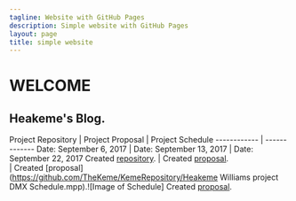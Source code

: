 ```yaml
---
tagline: Website with GitHub Pages
description: Simple website with GitHub Pages
layout: page
title: simple website
---
```



# WELCOME

Heakeme's Blog.
-------------
Project Repository | Project Proposal | Project Schedule
------------ | -------------
Date: September 6, 2017 | Date: September 13, 2017 | Date: September 22, 2017 
Created [repository](https://github.com/Thekeme/KemeRepository). | Created [proposal](https://github.com/TheKeme/KemeRepository/ProposalContentheakemeWilliams.pdf).  
|  Created [proposal](https://github.com/TheKeme/KemeRepository/Heakeme Williams project DMX Schedule.mpp).![Image of Schedule] Created [proposal](https://github.com/TheKeme/KemeRepository/ProjectSchedule.jpeg).


